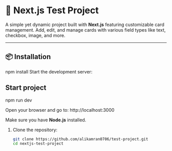 # 🚀 Next.js Test Project

A simple yet dynamic project built with **Next.js** featuring customizable card management. Add, edit, and manage cards with various field types like text, checkbox, image, and more.

---

## 📦 Installation

npm install
Start the development server:

## Start project
npm run dev

Open your browser and go to:
http://localhost:3000

Make sure you have **Node.js** installed.

1. Clone the repository:
   ```bash
   git clone https://github.com/alikamran0706/test-project.git
   cd nextjs-test-project
